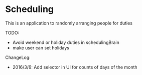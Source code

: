 # Scheduling


This is an application to randomly arranging people for duties


TODO:
  - Avoid weekend or holiday duties in schedulingBrain
  - make user can set holidays 
  
ChangeLog:
 - 2016/3/6: Add selector in UI for counts of days of the month
